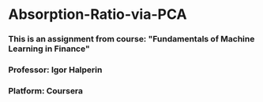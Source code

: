# Absorption-Ratio-via-PCA

### This is an assignment from course: "Fundamentals of Machine Learning in Finance"
### Professor: Igor Halperin
### Platform: Coursera
